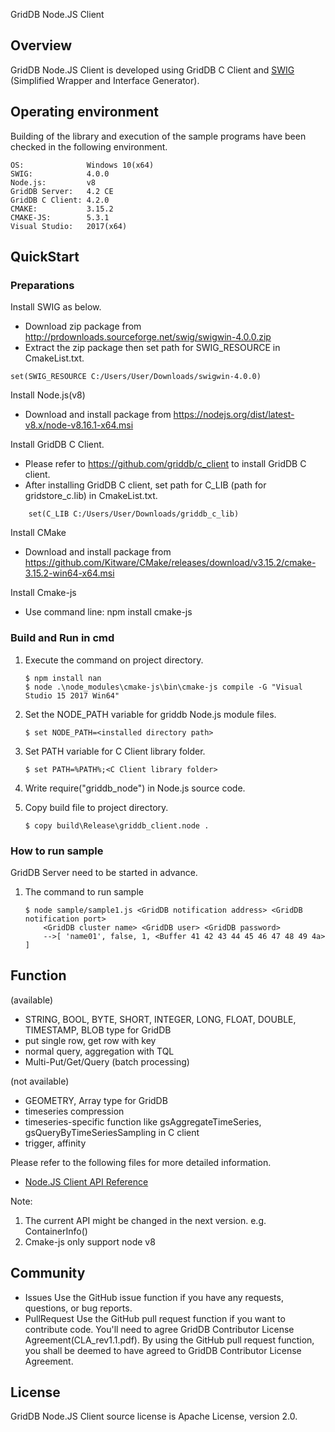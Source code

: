 GridDB Node.JS Client

## Overview

GridDB Node.JS Client is developed using GridDB C Client and [SWIG](http://www.swig.org/) (Simplified Wrapper and Interface Generator).

## Operating environment

Building of the library and execution of the sample programs have been checked in the following environment.

    OS:              Windows 10(x64)
    SWIG:            4.0.0
    Node.js:         v8
    GridDB Server:   4.2 CE
    GridDB C Client: 4.2.0
    CMAKE:           3.15.2
    CMAKE-JS:        5.3.1
    Visual Studio:   2017(x64)

## QuickStart
### Preparations

Install SWIG as below.
- Download zip package from http://prdownloads.sourceforge.net/swig/swigwin-4.0.0.zip
- Extract the zip package then set path for SWIG_RESOURCE in CmakeList.txt.
```
set(SWIG_RESOURCE C:/Users/User/Downloads/swigwin-4.0.0)
```

Install Node.js(v8)
- Download and install package from https://nodejs.org/dist/latest-v8.x/node-v8.16.1-x64.msi

Install GridDB C Client.
- Please refer to https://github.com/griddb/c_client to install GridDB C client.
- After installing GridDB C client, set path for C_LIB (path for gridstore_c.lib) in CmakeList.txt.
```
    set(C_LIB C:/Users/User/Downloads/griddb_c_lib)
```

Install CMake
- Download and install package from https://github.com/Kitware/CMake/releases/download/v3.15.2/cmake-3.15.2-win64-x64.msi

Install Cmake-js
- Use command line:
npm install cmake-js

### Build and Run in cmd

1. Execute the command on project directory.

    ```
    $ npm install nan
    $ node .\node_modules\cmake-js\bin\cmake-js compile -G "Visual Studio 15 2017 Win64"
    ```

2. Set the NODE_PATH variable for griddb Node.js module files.
    ```
    $ set NODE_PATH=<installed directory path>
    ```

3. Set PATH variable for C Client library folder.

	```
    $ set PATH=%PATH%;<C Client library folder>
    ```

4. Write require("griddb_node") in Node.js source code.

5. Copy build file to project directory.

    ```
    $ copy build\Release\griddb_client.node .
    ```

### How to run sample

GridDB Server need to be started in advance.

1. The command to run sample

    ```
    $ node sample/sample1.js <GridDB notification address> <GridDB notification port>
        <GridDB cluster name> <GridDB user> <GridDB password>
        -->[ 'name01', false, 1, <Buffer 41 42 43 44 45 46 47 48 49 4a> ]
    ```

## Function

(available)
- STRING, BOOL, BYTE, SHORT, INTEGER, LONG, FLOAT, DOUBLE, TIMESTAMP, BLOB type for GridDB
- put single row, get row with key
- normal query, aggregation with TQL
- Multi-Put/Get/Query (batch processing)

(not available)
- GEOMETRY, Array type for GridDB
- timeseries compression
- timeseries-specific function like gsAggregateTimeSeries, gsQueryByTimeSeriesSampling in C client
- trigger, affinity

Please refer to the following files for more detailed information.
- [Node.JS Client API Reference](https://griddb.github.io/nodejs_client/NodejsAPIReference.htm)

Note:
1. The current API might be changed in the next version. e.g. ContainerInfo()
2. Cmake-js only support node v8

## Community

  * Issues
    Use the GitHub issue function if you have any requests, questions, or bug reports.
  * PullRequest
    Use the GitHub pull request function if you want to contribute code.
    You'll need to agree GridDB Contributor License Agreement(CLA_rev1.1.pdf).
    By using the GitHub pull request function, you shall be deemed to have agreed to GridDB Contributor License Agreement.

## License

  GridDB Node.JS Client source license is Apache License, version 2.0.
